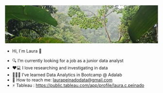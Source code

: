 ![alt text](https://github.com/lcp87/lcp87/blob/main/jungle_wallpaper.jpg?raw=true)
* Hi, I´m Laura 👋
- 🔍 I’m currently looking for a job as a junior data analyst 
- ❤️💻 I love researching and investigating in data
- 👩🏽‍🎓 I’ve learned Data Analytics in Bootcamp @ Adalab
- 💌 How to reach me: laurapeinadodata@gmail.com
- ⚡ Tableau : https://public.tableau.com/app/profile/laura.c.peinado
